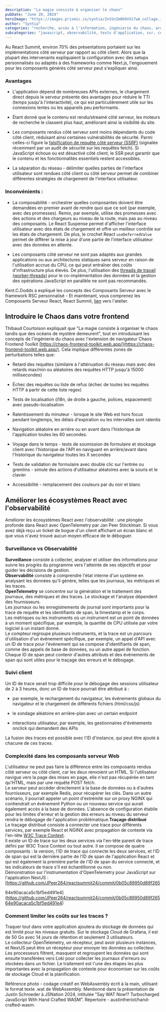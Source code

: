 ```yaml
---
description: "La magie consiste à organiser le chaos"
pubDate: "June 20, 2024"
heroImage: "https://images.prismic.io/syntia/ZnSSnZm069VX17wA_collage.jpg?auto=format,compress?auto=compress,format"
author: "Syntia"
categories: "recherche, accès à l'information, ingénierie du chaos, architecture logicielle, surveillance"
subcategories: "javascript, observabilité, tests d'application, ssr, conférences, événements de réseautage"
---
```


Au React Summit, environ 70% des présentations portaient sur les implémentations côté serveur par rapport au côté client. Alors que la plupart des intervenants expliquaient la configuration avec des setups personnalisés ou adaptés à des frameworks comme Next.js, l'engouement pour les composants générés côté serveur peut s'expliquer ainsi.

### Avantages

*   L'application dépend de nombreuses APIs externes, le chargement direct depuis le serveur présente des avantages pour réduire le TTI (temps jusqu'à l'interactivité), ce qui est particulièrement utile sur les connexions lentes ou les appareils peu performants.
    
*   Étant donné que le contenu est rendu/streamé côté serveur, les moteurs de recherche le classent plus haut, améliorant ainsi la visibilité du site.
    
*   Les composants rendus côté serveur sont moins dépendants du code côté client, réduisant ainsi certaines vulnérabilités de sécurité. Parmi celles-ci figure la [falsification de requête côté serveur (SSRF)](https://cwe.mitre.org/data/definitions/918.html) (signalée récemment par un audit de sécurité sur les requêtes fetch). Si JavaScript échoue ou est désactivé côté client, le SSR peut garantir que le contenu et les fonctionnalités essentiels restent accessibles.
    
*   La séparation du réseau - délimiter quelles parties de l'interface utilisateur sont rendues côté client ou côté serveur permet de combiner différentes stratégies de chargement de l'interface utilisateur.
    

### Inconvénients :

*   La composabilité - orchestrer quelles composantes doivent être demandées en premier avant de rendre quoi que ce soit (par exemple, avec des promesses). Remix, par exemple, utilise des promesses avec des actions et des chargeurs au niveau de la route, mais pas au niveau des composants. Le React Suspense permet d'afficher l'interface utilisateur avec des états de chargement et offre un meilleur contrôle sur les états de chargement. De plus, le crochet React `useDeferredValue` permet de différer la mise à jour d'une partie de l'interface utilisateur avec des données en attente.
    
*   Les composants côté serveur ne sont pas adaptés aux grandes applications ou aux architectures statiques sans serveur en raison de l'utilisation accrue du CPU, ce qui peut entraîner des coûts d'infrastructure plus élevés. De plus, l'utilisation des [threads de travail (worker-threads)](https://nodejs.org/api/worker_threads.html) pour le co-implémentation des données et la gestion des opérations JavaScript en parallèle ne sont pas recommandés.
    

Kent.C.Dodds a expliqué les concepts des Composants Serveur avec le framework RSC personnalisé - Et maintenant, vous comprenez les Composants Serveur React, React Summit, [lien](https://github.com//epicweb-dev/react-server-components) vers l'atelier.

## Introduire le Chaos dans votre frontend


Thibaud Courtoison expliquait que "La magie consiste à organiser le chaos tandis que des océans de mystère demeurent", tout en introduisant les concepts de l'ingénierie du chaos avec l'extension de navigateur Chaos Frontend Toolkit [https://chaos-frontend-toolkit.web.app/](https://chaos-frontend-toolkit.web.app/). Cela implique différentes zones de perturbations telles que:

*   Retard des requêtes (similaire à l'atténuation du réseau mais avec des retards max/min ou aléatoires des requêtes HTTP jusqu'à 15000 millisecondes)
    
*   Échec des requêtes ou liste de refus (échec de toutes les requêtes HTTP à partir de cette liste regex)
    
*   Tests de localisation (i18n, de droite à gauche, polices, espacement) avec pseudo-localisation
    
*   Ralentissement du minuteur - lorsque le site Web est hors focus pendant longtemps, les délais d'expiration ou les intervalles sont ralentis
    
*   Navigation aléatoire en arrière ou en avant dans l'historique de l'application toutes les 60 secondes.
    
*   Voyage dans le temps - tests de soumission de formulaire et stockage client avec l'historique de l'API en naviguant en arrière/avant dans l'historique du navigateur toutes les X secondes
    
*   Tests de validation de formulaire avec double clic sur l'entrée ou gremlins - simule des actions d'utilisateur aléatoires avec la souris et le clavier
    
*   Accessibilité - remplacement des couleurs par du noir et blanc
    

## Améliorer les écosystèmes React avec l'observabilité

Améliorer les écosystèmes React avec l'observabilité : une plongée profonde dans React avec OpenTelemetry par Jan Peer Stöcklmair. Si vous avez déjà reçu un ticket de bogue d'un client affichant un écran blanc et que vous n'avez trouvé aucun moyen efficace de le déboguer.

### Surveillance vs Observabilité

**Surveillance** consiste à collecter, analyser et utiliser des informations pour suivre les progrès du programme vers l'atteinte de ses objectifs et pour guider les décisions de gestion.  
**Observabilité** consiste à comprendre l'état interne d'un système en analysant les données qu'il génère, telles que les journaux, les métriques et les traces.  
**OpenTelemetry** se concentre sur la génération et le traitement des journaux, des métriques et des traces. Le stockage et l'analyse dépendent des fournisseurs.  
Les journaux ou les enregistrements de journal sont importants pour la trace de requête et les identifiants de span, la timestamp et le corps.  
Les métriques ou les instruments où un instrument est un point de données à un moment spécifique, par exemple, la quantité de CPU utilisée par votre logiciel à un instant donné.  
Le compteur regroupe plusieurs instruments, et la trace est un parcours d'utilisation d'un événement spécifique, par exemple, un appel d'API avec un ID de trace pour l'événement qui se compose d'identifiants de span, comme des appels de base de données, ou un autre appel de fonction. Chaque ID de span peut contenir d'autres attributs et des événements de span qui sont utiles pour le traçage des erreurs et le débogage.

### Suivi client
Un ID de trace serait trop difficile pour le débogage des sessions utilisateur de 2 à 3 heures, donc un ID de trace pourrait être attribué à :

*   par exemple, le rechargement du navigateur, les événements globaux du navigateur et le chargement de différents fichiers (html/css/js)
    
*   le sondage aléatoire en arrière-plan avec un certain endpoint
    
*   interactions utilisateur, par exemple, les gestionnaires d'événements onclick qui demandent des APIs
    

La fusion des traces est possible avec l'ID d'instance, qui peut être ajouté à chacune de ces traces.

### Complexité dans les composants serveur Web

L'utilisateur ne peut pas faire la différence entre les composants rendus côté serveur ou côté client, car les deux renvoient un HTML. Si l'utilisateur navigue vers la page des mises en page, elle n'est pas récupérée en tant qu'HTML, mais par une requête POST fetch.  
Le serveur peut accéder directement à la base de données ou à d'autres fournisseurs, par exemple Redis, pour récupérer les clés. Dans un autre scénario, il pourrait appeler un point d'extrémité sur un proxy NGINX qui contiendrait un événement Python ou un nouveau service qui aurait également accès à la base de données. L'absence de configuration établie pour les limites d'erreur et la gestion des erreurs au niveau du serveur rendra le débogage de l'application problématique.**Traçage distribué**  
Le traçage distribué consiste à connecter une trace pour différents services, par exemple React et NGINX avec propagation de contexte via l'en-tête [W3C Trace Context](https://www.w3.org/TR/trace-context/).  
Il existe un ID de trace sur les deux services via l'en-tête parent de trace défini par W3C Trace Context ou tout autre. Il se compose de quatre composants : la version, l'ID de trace qui connecte les deux services, et l'ID de span qui est la dernière partie de l'ID de span de l'application React et qui est également la première partie de l'ID de span du service connecté, et les indicateurs de trace s'il est échantillonné ou non.  
Démonstration sur l'instrumentation d'OpenTelemetry pour JavaScript sur l'application NextJS : [https://github.com/JPeer264/reactsummit24/commit/0b05c89950d89f265

64e90acaca5c1bf5ed491e4](https://github.com/JPeer264/reactsummit24/commit/0b05c89950d89f26564e90acaca5c1bf5ed491e4)

### Comment limiter les coûts sur les traces ?

Traquer tout dans votre application ajoutera du stockage de données qui est limité pour les niveaux gratuits. Sur le stockage Cloud de Grafana, il est de 50 Go avec 14 jours de rétention et seulement 3 utilisateurs.  
Le collecteur OpenTelemetry, un récepteur, peut avoir plusieurs instances, et NextJS peut être un récepteur pour envoyer les données au collecteur. Les processeurs filtrent, masquent et regroupent les données qui sont ensuite transférées vers Loki pour collecter les journaux d'erreurs ou stockées dans un fichier. Le traitement est l'une des étapes les plus importantes avec la propagation de contexte pour économiser sur les coûts de stockage Cloud et la planification.

Référence photo - codage créatif en WebAssembly écrit à la main, utilisant le format texte .wat de WebAssembly. Mentionné dans la présentation de Justin Schroeder à JSNation 2024, intitulée "Say WAT Now!? Turbocharged JavaScript With Hand Crafted WASM". Répertoire - austintheriot/hand-crafted-wasm.